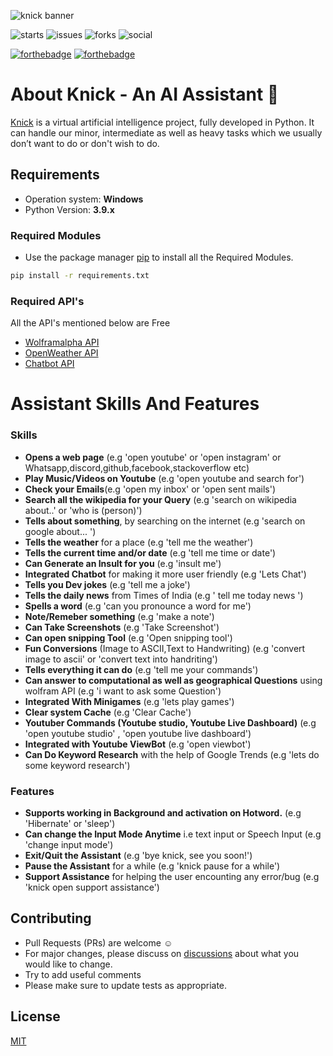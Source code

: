 ![knick banner](https://user-images.githubusercontent.com/87000693/147037011-0de85407-236b-46ae-b104-6762555624ec.png)


![starts](https://img.shields.io/github/stars/iamDyeus/KnickAI)
![issues](https://img.shields.io/github/issues/iamDyeus/KnickAI)
![forks](https://img.shields.io/github/forks/iamDyeus/KnickAI)
![social](https://img.shields.io/github/license/iamDyeus/KnickAI)

[![forthebadge](https://forthebadge.com/images/badges/made-with-python.svg)](https://forthebadge.com)
[![forthebadge](https://forthebadge.com/images/badges/open-source.svg)](https://forthebadge.com)

# About Knick - An AI Assistant  🧠
[Knick](http://bit.ly/knickassistant) is a virtual artificial intelligence project, fully developed in Python. It can handle our minor, intermediate as well as heavy tasks which we usually don’t want to do or don't wish to do.
## Requirements
* Operation system: **Windows**
* Python Version: **3.9.x**
### Required Modules
* Use the package manager [pip](https://pip.pypa.io/en/stable/) to install all the Required Modules.
```bash
pip install -r requirements.txt
```
### Required API's
All the API's mentioned below are Free
* [Wolframalpha API](https://products.wolframalpha.com/api/)
* [OpenWeather API](https://openweathermap.org/api)
* [Chatbot API](https://api-info.pgamerx.com/)


# Assistant Skills And Features
### Skills
*   **Opens a web page** (e.g 'open youtube' or 'open instagram' or Whatsapp,discord,github,facebook,stackoverflow etc)
*   **Play Music/Videos on Youtube** (e.g 'open youtube and search for')
*   **Check your Emails**(e.g 'open my inbox' or 'open sent mails')
*   **Search all the wikipedia for your Query** (e.g 'search on wikipedia about..' or 'who is (person)')
*   **Tells about something**, by searching on the internet (e.g 'search on google about... ')
*   **Tells the weather** for a place (e.g 'tell me the weather')
*   **Tells the current time and/or date** (e.g 'tell me time or date')
*   **Can Generate an Insult for you** (e.g 'insult me')
*   **Integrated Chatbot** for making it more user friendly  (e.g 'Lets Chat')
*   **Tells you Dev jokes** (e.g 'tell me a joke')
*   **Tells the daily news** from Times of India (e.g ' tell me today news ')
*   **Spells a word** (e.g 'can you pronounce a word for me')
*   **Note/Remeber something** (e.g 'make a note')
*   **Can Take Screenshots** (e.g 'Take Screenshot')
*   **Can open snipping Tool** (e.g 'Open snipping tool')
*   **Fun Conversions** (Image to ASCII,Text to Handwriting) (e.g 'convert image to ascii' or 'convert text into handriting')
*   **Tells everything it can do** (e.g 'tell me your commands')
*   **Can answer to computational as well as geographical Questions** using wolfram API (e.g 'i want to ask some Question')
*   **Integrated With Minigames** (e.g 'lets play games')
*   **Clear system Cache** (e.g 'Clear Cache')
*   **Youtuber Commands (Youtube studio, Youtube Live Dashboard)** (e.g 'open youtube studio' , 'open youtube live dashboard')
*   **Integrated with Youtube ViewBot**  (e.g 'open viewbot')
*   **Can Do Keyword Research** with the help of Google Trends (e.g 'lets do some keyword research')

### Features
*   **Supports working in Background and activation on Hotword.** (e.g 'Hibernate' or 'sleep')
*   **Can change the Input Mode Anytime** i.e text input or Speech Input (e.g 'change input mode')
*   **Exit/Quit the Assistant** (e.g 'bye knick, see you soon!')
*   **Pause the Assistant** for a while (e.g 'knick pause for a while')
*   **Support Assistance** for helping the user encounting any error/bug (e.g 'knick open support assistance')

## Contributing
* Pull Requests (PRs) are welcome :relaxed:
* For major changes, please discuss on [discussions](https://github.com/iamDyeus/KnickAI/discussions) about what you would like to change.
* Try to add useful comments
* Please make sure to update tests as appropriate.

## License
[MIT](https://choosealicense.com/licenses/mit/)

